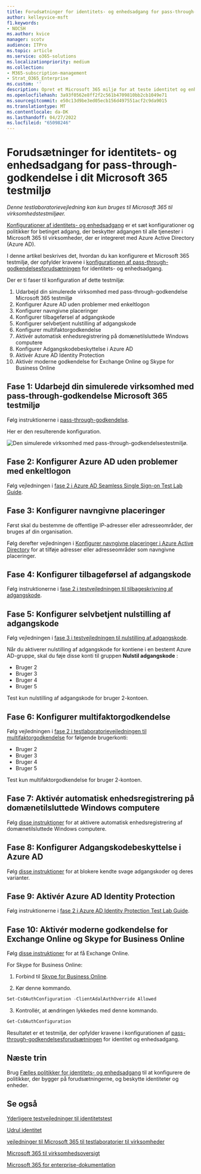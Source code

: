 ```yaml
---
title: Forudsætninger for identitets- og enhedsadgang for pass-through-godkendelse i dit Microsoft 365 testmiljø
author: kelleyvice-msft
f1.keywords:
- NOCSH
ms.author: kvice
manager: scotv
audience: ITPro
ms.topic: article
ms.service: o365-solutions
ms.localizationpriority: medium
ms.collection:
- M365-subscription-management
- Strat_O365_Enterprise
ms.custom: ''
description: Opret et Microsoft 365 miljø for at teste identitet og enhedsadgang med forudsætningerne for pass-through-godkendelse.
ms.openlocfilehash: 3a93f0562e8ff2f2c561b4709810bb2cb1049e71
ms.sourcegitcommit: e50c13d9be3ed05ecb156d497551acf2c9da9015
ms.translationtype: MT
ms.contentlocale: da-DK
ms.lasthandoff: 04/27/2022
ms.locfileid: "65098246"
---
```

# <a name="identity-and-device-access-prerequisites-for-pass-through-authentication-in-your-microsoft-365-test-environment"></a>Forudsætninger for identitets- og enhedsadgang for pass-through-godkendelse i dit Microsoft 365 testmiljø

*Denne testlaboratorievejledning kan kun bruges til Microsoft 365 til virksomhedstestmiljøer.*

[Konfigurationer af identitets- og enhedsadgang](../security/office-365-security/microsoft-365-policies-configurations.md) er et sæt konfigurationer og politikker for betinget adgang, der beskytter adgangen til alle tjenester i Microsoft 365 til virksomheder, der er integreret med Azure Active Directory (Azure AD).

I denne artikel beskrives det, hvordan du kan konfigurere et Microsoft 365 testmiljø, der opfylder kravene i [konfigurationen af pass-through-godkendelsesforudsætningen](../security/office-365-security/identity-access-prerequisites.md#prerequisites) for identitets- og enhedsadgang.

Der er ti faser til konfiguration af dette testmiljø:

1. Udarbejd din simulerede virksomhed med pass-through-godkendelse Microsoft 365 testmiljø
2. Konfigurer Azure AD uden problemer med enkeltlogon
3. Konfigurer navngivne placeringer
4. Konfigurer tilbageførsel af adgangskode
5. Konfigurer selvbetjent nulstilling af adgangskode
6. Konfigurer multifaktorgodkendelse
7. Aktivér automatisk enhedsregistrering på domænetilsluttede Windows computere
8. Konfigurer Adgangskodebeskyttelse i Azure AD 
9. Aktivér Azure AD Identity Protection
10. Aktivér moderne godkendelse for Exchange Online og Skype for Business Online

## <a name="phase-1-build-out-your-simulated-enterprise-with-pass-through-authentication-microsoft-365-test-environment"></a>Fase 1: Udarbejd din simulerede virksomhed med pass-through-godkendelse Microsoft 365 testmiljø

Følg instruktionerne i [pass-through-godkendelse](pass-through-auth-m365-ent-test-environment.md).

Her er den resulterende konfiguration.

![Den simulerede virksomhed med pass-through-godkendelsestestmiljø.](../media/pass-through-auth-m365-ent-test-environment/Phase2.png)
 
## <a name="phase-2-configure-azure-ad-seamless-single-sign-on"></a>Fase 2: Konfigurer Azure AD uden problemer med enkeltlogon

Følg vejledningen i [fase 2 i Azure AD Seamless Single Sign-on Test Lab Guide](single-sign-on-m365-ent-test-environment.md#phase-2-configure-azure-ad-connect-on-app1-for-azure-ad-seamless-sso).

## <a name="phase-3-configure-named-locations"></a>Fase 3: Konfigurer navngivne placeringer

Først skal du bestemme de offentlige IP-adresser eller adresseområder, der bruges af din organisation.

Følg derefter vejledningen i [Konfigurer navngivne placeringer i Azure Active Directory](/azure/active-directory/reports-monitoring/quickstart-configure-named-locations) for at tilføje adresser eller adresseområder som navngivne placeringer. 

## <a name="phase-4-configure-password-writeback"></a>Fase 4: Konfigurer tilbageførsel af adgangskode

Følg instruktionerne i [fase 2 i testvejledningen til tilbageskrivning af adgangskode](password-writeback-m365-ent-test-environment.md#phase-2-enable-password-writeback-for-the-testlab-ad-ds-domain).

## <a name="phase-5-configure-self-service-password-reset"></a>Fase 5: Konfigurer selvbetjent nulstilling af adgangskode

Følg vejledningen i [fase 3 i testvejledningen til nulstilling af adgangskode](password-reset-m365-ent-test-environment.md#phase-3-configure-and-test-password-reset). 

Når du aktiverer nulstilling af adgangskode for kontiene i en bestemt Azure AD-gruppe, skal du føje disse konti til gruppen **Nulstil adgangskode** :

- Bruger 2
- Bruger 3
- Bruger 4
- Bruger 5

Test kun nulstilling af adgangskode for bruger 2-kontoen.

## <a name="phase-6-configure-multi-factor-authentication"></a>Fase 6: Konfigurer multifaktorgodkendelse

Følg vejledningen i [fase 2 i testlaboratorievejledningen til multifaktorgodkendelse](multi-factor-authentication-microsoft-365-test-environment.md#phase-2-enable-and-test-multi-factor-authentication-for-the-user-2-account) for følgende brugerkonti:

- Bruger 2
- Bruger 3
- Bruger 4
- Bruger 5

Test kun multifaktorgodkendelse for bruger 2-kontoen.

## <a name="phase-7-enable-automatic-device-registration-of-domain-joined-windows-computers"></a>Fase 7: Aktivér automatisk enhedsregistrering på domænetilsluttede Windows computere 

Følg [disse instruktioner](/azure/active-directory/devices/hybrid-azuread-join-plan) for at aktivere automatisk enhedsregistrering af domænetilsluttede Windows computere.

## <a name="phase-8-configure-azure-ad-password-protection"></a>Fase 8: Konfigurer Adgangskodebeskyttelse i Azure AD 

Følg [disse instruktioner](/azure/active-directory/authentication/concept-password-ban-bad) for at blokere kendte svage adgangskoder og deres varianter.

## <a name="phase-9-enable-azure-ad-identity-protection"></a>Fase 9: Aktivér Azure AD Identity Protection

Følg instruktionerne i [fase 2 i Azure AD Identity Protection Test Lab Guide](azure-ad-identity-protection-microsoft-365-test-environment.md#phase-2-use-azure-ad-identity-protection). 

## <a name="phase-10-enable-modern-authentication-for-exchange-online-and-skype-for-business-online"></a>Fase 10: Aktivér moderne godkendelse for Exchange Online og Skype for Business Online

Følg [disse instruktioner](/Exchange/clients-and-mobile-in-exchange-online/enable-or-disable-modern-authentication-in-exchange-online#enable-or-disable-modern-authentication-in-exchange-online-for-client-connections-in-outlook-2013-or-later) for at få Exchange Online. 

For Skype for Business Online:

1. Forbind til [Skype for Business Online](/SkypeForBusiness/set-up-your-computer-for-windows-powershell/set-up-your-computer-for-windows-powershell).

2. Kør denne kommando.

  ```powershell
  Set-CsOAuthConfiguration -ClientAdalAuthOverride Allowed
  ```

3. Kontrollér, at ændringen lykkedes med denne kommando.

  ```powershell
  Get-CsOAuthConfiguration
  ```

Resultatet er et testmiljø, der opfylder kravene i konfigurationen af [pass-through-godkendelsesforudsætningen](../security/office-365-security/identity-access-prerequisites.md#prerequisites) for identitet og enhedsadgang. 

## <a name="next-step"></a>Næste trin

Brug [Fælles politikker for identitets- og enhedsadgang](../security/office-365-security/identity-access-policies.md) til at konfigurere de politikker, der bygger på forudsætningerne, og beskytte identiteter og enheder.

## <a name="see-also"></a>Se også

[Yderligere testvejledninger til identitetstest](m365-enterprise-test-lab-guides.md#identity)

[Udrul identitet](deploy-identity-solution-overview.md)

[vejledninger til Microsoft 365 til testlaboratorier til virksomheder](m365-enterprise-test-lab-guides.md)

[Microsoft 365 til virksomhedsoversigt](microsoft-365-overview.md)

[Microsoft 365 for enterprise-dokumentation](/microsoft-365-enterprise/)
